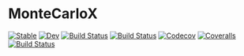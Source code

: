 # MonteCarloX

[![Stable](https://img.shields.io/badge/docs-stable-blue.svg)](https://zierenberg.github.io/MonteCarloX.jl/stable)
[![Dev](https://img.shields.io/badge/docs-dev-blue.svg)](https://zierenberg.github.io/MonteCarloX.jl/dev)
[![Build Status](https://travis-ci.com/zierenberg/MonteCarloX.jl.svg?branch=master)](https://travis-ci.com/zierenberg/MonteCarloX.jl)
[![Build Status](https://ci.appveyor.com/api/projects/status/github/zierenberg/MonteCarloX.jl?svg=true)](https://ci.appveyor.com/project/zierenberg/MonteCarloX-jl)
[![Codecov](https://codecov.io/gh/zierenberg/MonteCarloX.jl/branch/master/graph/badge.svg)](https://codecov.io/gh/zierenberg/MonteCarloX.jl)
[![Coveralls](https://coveralls.io/repos/github/zierenberg/MonteCarloX.jl/badge.svg?branch=master)](https://coveralls.io/github/zierenberg/MonteCarloX.jl?branch=master)
[![Build Status](https://api.cirrus-ci.com/github/zierenberg/MonteCarloX.jl.svg)](https://cirrus-ci.com/github/zierenberg/MonteCarloX.jl)
